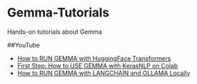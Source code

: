 # Gemma-Tutorials
Hands-on tutorials about Gemma 

##YouTube 
- [How to RUN GEMMA with HuggingFace Transformers](https://youtu.be/60V70JqGkuU)
- [First Step: How to USE GEMMA with KerasNLP on Colab](https://youtu.be/47m5MUMmwJE)
- [How to RUN GEMMA with LANGCHAIN and OLLAMA Locally](https://youtu.be/6oGbsAg8x5E)
